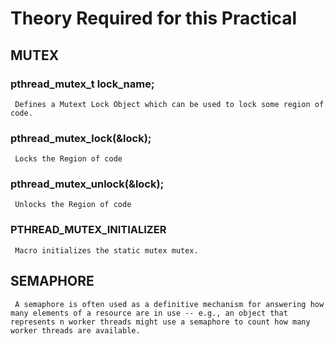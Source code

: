 # Theory Required for this Practical
## MUTEX
### pthread_mutex_t lock_name;
     Defines a Mutext Lock Object which can be used to lock some region of code.
### pthread_mutex_lock(&lock);
     Locks the Region of code
### pthread_mutex_unlock(&lock);
     Unlocks the Region of code
### PTHREAD_MUTEX_INITIALIZER 
     Macro initializes the static mutex mutex.
## SEMAPHORE
     A semaphore is often used as a definitive mechanism for answering how many elements of a resource are in use -- e.g., an object that represents n worker threads might use a semaphore to count how many worker threads are available.
     
